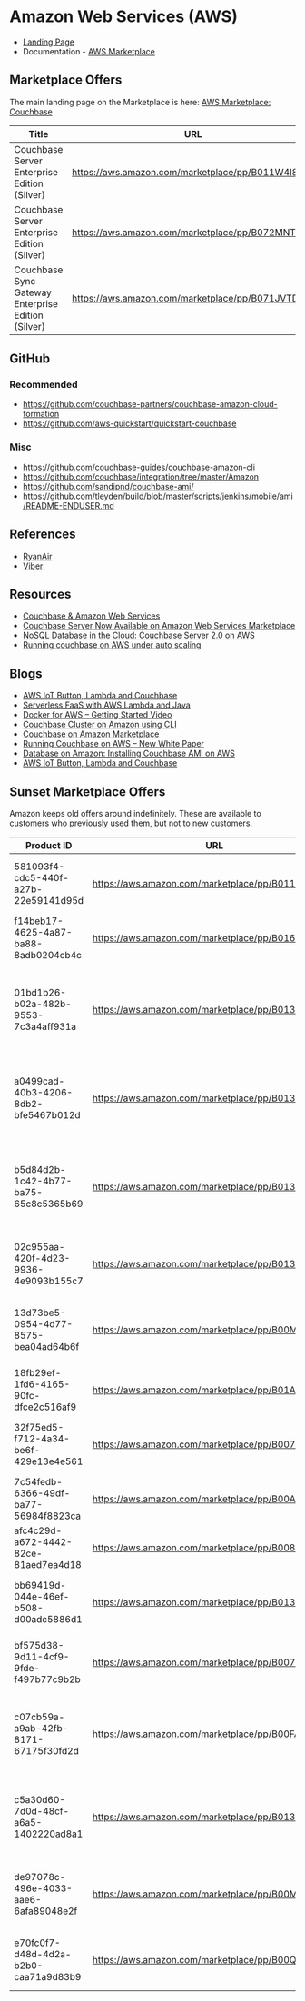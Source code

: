 # Amazon Web Services (AWS)

* [Landing Page](https://www.couchbase.com/partners/amazon)
* Documentation - [AWS Marketplace](https://developer.couchbase.com/documentation/server/current/install/deployment-aws.html)

## Marketplace Offers
The main landing page on the Marketplace is here: [AWS Marketplace: Couchbase](https://aws.amazon.com/marketplace/seller-profile?id=1a064a14-5ac2-4980-9167-15746aabde72)

Title | URL | Product ID
----- | --- | ----------
Couchbase Server Enterprise Edition (Silver)       | https://aws.amazon.com/marketplace/pp/B011W4I8ZG | 00f6801d-49bf-41ee-aa95-01053fcbab2f
Couchbase Server Enterprise Edition (Silver) | https://aws.amazon.com/marketplace/pp/B072MNTYKC | x
Couchbase Sync Gateway Enterprise Edition (Silver) | https://aws.amazon.com/marketplace/pp/B071JVTD7K | x

## GitHub

### Recommended
* https://github.com/couchbase-partners/couchbase-amazon-cloud-formation
* https://github.com/aws-quickstart/quickstart-couchbase

### Misc
* https://github.com/couchbase-guides/couchbase-amazon-cli
* https://github.com/couchbase/integration/tree/master/Amazon
* https://github.com/sandipnd/couchbase-ami/
* https://github.com/tleyden/build/blob/master/scripts/jenkins/mobile/ami/README-ENDUSER.md

## References
* [RyanAir](https://www.couchbase.com/customers/ryanair)
* [Viber](https://www.couchbase.com/customers/viber)

## Resources
* [Couchbase & Amazon Web Services](https://www.couchbase.com/binaries/content/assets/us/partners/aws-datasheet.pdf)
* [Couchbase Server Now Available on Amazon Web Services Marketplace](https://www.couchbase.com/press-releases/couchbase-server-now-available-amazon-web-services-marketplace)
* [NoSQL Database in the Cloud: Couchbase Server 2.0 on AWS](https://d0.awsstatic.com/whitepapers/aws-nosql-couchbase.pdf)
* [Running couchbase on AWS under auto scaling](http://stackoverflow.com/questions/28397954/running-couchbase-on-aws-under-auto-scaling)

## Blogs
* [AWS IoT Button, Lambda and Couchbase](https://blog.couchbase.com/2016/december/aws-iot-button-lambda-couchbase)
* [Serverless FaaS with AWS Lambda and Java](https://blog.couchbase.com/serverless-faas-aws-lambda-java/)
* [Docker for AWS – Getting Started Video](https://blog.couchbase.com/docker-for-aws-getting-started-video/)
* [Couchbase Cluster on Amazon using CLI](https://blog.couchbase.com/couchbase-cluster-amazon-using-cli/)
* [Couchbase on Amazon Marketplace](https://blog.couchbase.com/couchbase-amazon-marketplace/)
* [Running Couchbase on AWS – New White Paper](https://aws.amazon.com/blogs/aws/running-couchbase-on-aws-new-white-paper/)
* [Database on Amazon: Installing Couchbase AMI on AWS](https://blog.couchbase.com/database-on-amazon-installing-couchbase-ami-on-aws/)
* [AWS IoT Button, Lambda and Couchbase](http://blog.arungupta.me/aws-iot-button-lambda-couchbase/)

## Sunset Marketplace Offers
Amazon keeps old offers around indefinitely.  These are available to customers who previously used them, but not to new customers.

Product ID                           | URL                                              | Title
------------------------------------ | ------------------------------------------------ | -----
581093f4-cdc5-440f-a27b-22e59141d95d | https://aws.amazon.com/marketplace/pp/B011W4IEFU | Couchbase Server Enterprise Edition (Gold)
f14beb17-4625-4a87-ba88-8adb0204cb4c | https://aws.amazon.com/marketplace/pp/B016CM4KP0 | Couchbase Server Community Edition
01bd1b26-b02a-482b-9553-7c3a4aff931a | https://aws.amazon.com/marketplace/pp/B013XDDEV2 | Couchbase Server & Couchbase Sync Gateway Enterprise Edition (Gold)
a0499cad-40b3-4206-8db2-bfe5467b012d | https://aws.amazon.com/marketplace/pp/B013XDNYRG | Couchbase Server & Couchbase Sync Gateway Community Edition
b5d84d2b-1c42-4b77-ba75-65c8c5365b69 | https://aws.amazon.com/marketplace/pp/B013XDD6RE | Couchbase Server & Couchbase Sync Gateway Enterprise Edition (Silver)
02c955aa-420f-4d23-9936-4e9093b155c7 | https://aws.amazon.com/marketplace/pp/B013XDDBWO | Couchbase Server Enterprise Edition (Silver)
13d73be5-0954-4d77-8575-bea04ad64b6f | https://aws.amazon.com/marketplace/pp/B00M28SIGQ | Couchbase Sync Gateway Enterprise Edition (Gold)
18fb29ef-1fd6-4165-90fc-dfce2c516af9 | https://aws.amazon.com/marketplace/pp/B01AB05G4I | Couchbase Server Community Edition
32f75ed5-f712-4a34-be6f-429e13e4e561 | https://aws.amazon.com/marketplace/pp/B007NZSFXE | Couchbase Server Enterprise Edition (Silver)
7c54fedb-6366-49df-ba77-56984f8823ca | https://aws.amazon.com/marketplace/pp/B00AQ89W5K | Couchbase Server - Enterprise Free
afc4c29d-a672-4442-82ce-81aed7ea4d18 | https://aws.amazon.com/marketplace/pp/B0085EC3N0 | Couchbase Server Community Edition
bb69419d-044e-46ef-b508-d00adc5886d1 | https://aws.amazon.com/marketplace/pp/B013XDD9AS | Couchbase Server Enterprise Edition (Gold)
bf575d38-9d11-4cf9-9fde-f497b77c9b2b | https://aws.amazon.com/marketplace/pp/B0078XAZWU | Couchbase Server Enterprise Edition (Gold)
c07cb59a-a9ab-42fb-8171-67175f30fd2d | https://aws.amazon.com/marketplace/pp/B00FA8DO50 | Couchbase Server & Couchbase Sync Gateway Community Edition
c5a30d60-7d0d-48cf-a6a5-1402220ad8a1 | https://aws.amazon.com/marketplace/pp/B013XDO1B4 | Couchbase Server & Couchbase Sync Gateway Community Edition
de97078c-496e-4033-aae6-6afa89048e2f | https://aws.amazon.com/marketplace/pp/B00M28SG0E | Couchbase Sync Gateway Enterprise Edition (Silver)
e70fc0f7-d48d-4d2a-b2b0-caa71a9d83b9 | https://aws.amazon.com/marketplace/pp/B00QFTBPPO | Couchbase Sync Gateway Community Edition
